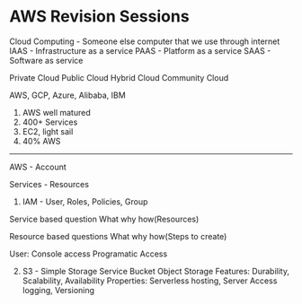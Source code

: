 # AWS Revision Sessions

Cloud Computing - Someone else computer that we use through internet
IAAS - Infrastructure as a service
PAAS - Platform as a service
SAAS - Software as service

Private Cloud 
Public Cloud 
Hybrid Cloud
Community Cloud

AWS, GCP, Azure, Alibaba, IBM

1. AWS well matured
2. 400+ Services
3. EC2, light sail
4. 40% AWS
----------------------

AWS - Account 

Services - Resources
1) IAM - User, Roles, Policies, Group

Service based question
What why how(Resources)

Resource based questions
What why how(Steps to create)

User:
Console access
Programatic Access 

2) S3 - Simple Storage Service
Bucket
Object Storage 
Features: Durability, Scalability, Availability 
Properties: Serverless hosting, Server Access logging, Versioning 


